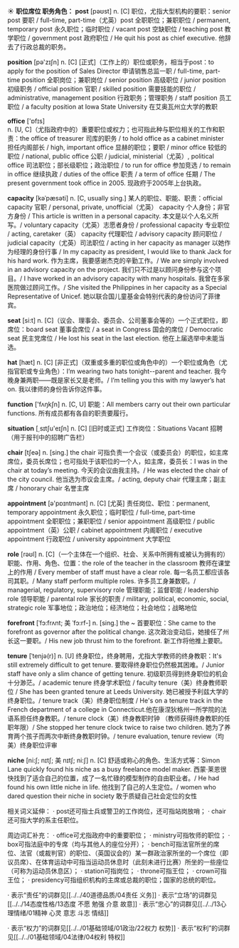 ☀ <span class="category">**职位席位 职务角色：**</span>
<span class="vocabulary">**post**</span> [pəʊst] 
<span class="definition">n. [C] 职位，尤指大型机构的要职：</span>senior post 要职 / full-time, part-time（尤英）post 全职职位；兼职职位 / permanent, temporary post 永久职位；临时职位 / vacant post 空缺职位 / teaching post 教学职位 / government post 政府职位 / He quit his post as chief executive. 他辞去了行政总裁的职务。

<span class="vocabulary">**position**</span> [pə'zɪʃn] 
<span class="definition">n. [C] [正式]（工作上的）职位或职务，相当于post：</span>to apply for the position of Sales Director 申请销售总监一职 / full-time, part-time position 全职岗位；兼职岗位 / senior position 高级职位 / junior position 初级职务 / official position 官职 / skilled position 需要技能的职位 / administrative, management position 行政职务；管理职务 / staff position 员工职位 / a faculty position at Iowa State University 在艾奥瓦州立大学的教职

<span class="vocabulary">**office**</span> ['ɒfɪs]  
<span class="definition">n. [U, C]（尤指政府中的）重要职位或权力；也可指此种与职位相关的工作和职责：</span>the office of treasurer 司库的职务 / to hold office as a cabinet minister 担任内阁部长 / high, important office 显赫的职位；要职 / minor office 较低的职位 / national, public office 公职 / judicial, ministerial（尤英）, political office 司法职位；部长级职位；政治职位 / to run for office 参加竞选 / to remain in office 继续执政 / duties of the office 职责 / a term of office 任期 / The present government took office in 2005. 现政府于2005年上台执政。
           
<span class="vocabulary">**capacity**</span> [kəˈpæsəti]
<span class="definition">n. [C, usually sing.] 某人的职位、职能、职责：</span>official capacity 官职 / personal, private, unofficial（尤英） capacity 个人身份；非官方身份 / This article is written in a personal capacity. 本文是以个人名义所写。/ voluntary capacity（尤英）志愿者身份 / professional capacity 专业职位 / acting, caretaker（英） capacity 代理职位 / advisory capacity 顾问职位 / judicial capacity（尤英）司法职位 / acting in her capacity as manager 以她作为经理的身份行事 / In my capacity as president, I would like to thank Jack for his hard work. 作为主席，我要感谢杰克的辛勤工作。/ We are simply involved in an advisory capacity on the project. 我们只不过是以顾问身份参与这个项目。/ I have worked in an advisory capacity with many hospitals. 我曾在多家医院做过顾问工作。/ She visited the Philippines in her capacity as a Special Representative of Unicef. 她以联合国儿童基金会特别代表的身份访问了菲律宾。

<span class="vocabulary">**seat**</span> [si:t] 
<span class="definition">n. [C]（议会、理事会、委员会、公司董事会等的）一个正式职位，即席位：</span>board seat 董事会席位 / a seat in Congress 国会的席位 / Democratic seat 民主党席位 / He lost his seat in the last election. 他在上届选举中未能当选。

<span class="vocabulary">**hat**</span> [hæt] 
<span class="definition">n. [C] [非正式]（双重或多重的职位或角色中的）一个职位或角色（尤指官职或专业角色）：</span>I’m wearing two hats tonight--parent and teacher. 我今晚身兼两职——既是家长又是老师。/ I’m telling you this with my lawyer’s hat on. 我以律师的身份告诉你这件事。

<span class="vocabulary">**function**</span> ['fʌŋkʃn] 
<span class="definition">n. [C, U] 职能：</span>All members carry out their own particular functions. 所有成员都有各自的职责要履行。

<span class="vocabulary">**situation**</span> [͵sɪtʃu'eɪʃn] 
<span class="definition">n. [C] [旧时或正式] 工作岗位：</span>Situations Vacant 招聘（用于报刊中的招聘广告栏）

<span class="vocabulary">**chair**</span> [tʃeə] 
<span class="definition">n. [sing.] the chair 可指负责一个会议（或委员会）的职位，如主席席位，委员长席位；也可指处于该职位的一个人，如主席，委员长：</span>I was in the chair at today’s meeting. 今天的会议由我主持。/ He was elected the chair of the city council. 他当选为市议会主席。/ acting, deputy chair 代理主席；副主席 / honorary chair 名誉主席

<span class="vocabulary">**appointment**</span> [ə'pɒɪntmənt] 
<span class="definition">n. [C] [尤英] 责任岗位、职位：</span>permanent, temporary appointment 永久职位；临时职位 / full-time, part-time appointment 全职职位；兼职职位 / senior appointment 高级职位 / public appointment（英）公职 / cabinet appointment 内阁职位 / executive appointment 行政职位 / university appointment 大学职位

<span class="vocabulary">**role**</span> [rəʊl] 
<span class="definition">n. [C]（一个主体在一个组织、社会、关系中所拥有或被认为拥有的）职能、作用、角色、位置：</span>the role of the teacher in the classroom 教师在课堂上的作用 / Every member of staff must have a clear role. 每一名员工都应该各司其职。/ Many staff perform multiple roles. 许多员工身兼数职。/ managerial, regulatory, supervisory role 管理职能；监督职能 / leadership role 领导职能 / parental role 家长的职责 / military, political, economic, social, strategic role 军事地位；政治地位；经济地位；社会地位；战略地位
                     
<span class="vocabulary">**forefront**</span> [ˈfɔ:frʌnt; 美 ˈfɔ:rf-]
<span class="definition">n. [sing.] the ~ 首要职位：</span>She came to the forefront as governor after the political change. 这次政治变动后，她接任了州长这一要职。/ His new job thrust him to the forefront. 新工作将他推上要职。
           
<span class="vocabulary">**tenure**</span> [ˈtenjə(r)]
<span class="definition">n. [U] 终身职位，终身聘用，尤指大学教师的终身教职：</span>It's still extremely difficult to get tenure. 要取得终身职位仍然极其困难。/ Junior staff have only a slim chance of getting tenure. 初级职员得到终身职位的机会十分渺茫。/ academic tenure 终身学术职位 / faculty tenure（美）终身教师职位 / She has been granted tenure at Leeds University. 她已被授予利兹大学的终身职位。/ tenure track（美）终身职位制度 / He's on a tenure track in the French department of a college in Connecticut.他在康涅狄格州一所学院的法语系担任终身教职。/ tenure clock（美）终身教职时钟 （教师获得终身教职的任职年限）/ She stopped her tenure clock twice to raise two children. 她为了养育两个孩子而两次中断终身教职时钟。/ tenure evaluation, tenure review（均美）终身职位评审

<span class="vocabulary">**niche**</span> [ni:ʃ; nɪtʃ; 美 nɪtʃ; ni:ʃ]
<span class="definition">n. [C] 舒适或称心的角色、生活方式等：</span>Simon Lane quickly found his niche as a busy freelance model maker. 西蒙·莱恩很快找到了适合自己的位置，成了一名忙碌的模型制作的自由职业者。/ He had found his own little niche in life. 他找到了自己的人生定位。/ women who dared question their niche in society 敢于质疑自己社会定位的女性

相关词义延伸：
· post还可指士兵或警卫的工作岗位，还可指站岗放哨；
· chair还可指大学的系主任职位。

周边词汇补充：
· office可尤指政府中的重要职位；
· ministry可指牧师的职位；
· box可指法庭中的专席（均与其他人的座位分开）；
· bench可指法官所坐的席位、法官（或裁判官）的职位、（英国议会的）某一群政治家所坐的一个席位（即议员席）、在体育运动中可指当运动员休息时（此刻未进行比赛）所坐的一些座位（可称为运动员休息区）；
· station可指岗位；
· throne可指王位；
· crown可指王位；
· presidency可指组织机构的主席或总裁的职位；国家的总统的职位。

· 表示“责任”的词群见[[../../40道德品质/04责任 义务]]
· 表示“立场”的词群见[[../../14态度性格/13态度 不愿 勉强 介意 故意]]
· 表示“忠心”的词群见[[../../13心理情绪/01精神 心灵 意志 斗志 情结]]

· 表示“权力”的词群见[[../../01基础领域/01政治/22权力 权势]]
· 表示“权利”的词群见[[../../01基础领域/04法律/04权利 特权]]
